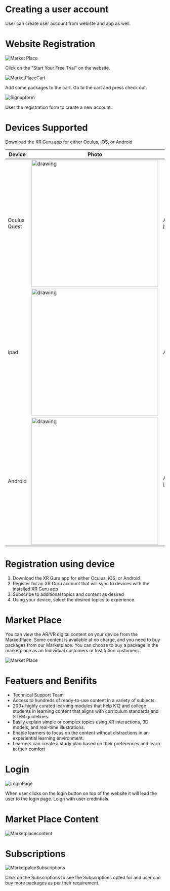 # Creating a user account

User can create user account from webiste and app as well.

# Website Registration
![Market Place](https://user-images.githubusercontent.com/101865042/159876748-d0876123-9d8b-492a-b22e-06947d81bfaf.PNG)

Click on the "Start Your Free Trial" on the website.


![MarketPlaceCart](https://user-images.githubusercontent.com/101865042/159876934-f56ca441-4ba4-48b2-a732-9c7de53d4ca8.PNG)


Add some packages to the cart.
Go to the cart and press check out.


![Signupform](https://user-images.githubusercontent.com/101865042/159876992-1f34d7fb-1aea-4fcd-b1b1-75ffbf7b9447.PNG)

User the registration form to create a new account.

# Devices Supported

Download the XR Guru app for either Oculus, iOS, or Android


|  Device |  Photo  |  App |
| - | - | - |
| Oculus Quest|<img src="https://user-images.githubusercontent.com/101865042/159675291-8aecdc17-eba3-4947-a314-5a3317994cad.jpg" alt="drawing" style="width:400px;"/>|App link :- https://www.oculus.com/experiences/quest/3694537353974790/|
| ipad | <img src="https://user-images.githubusercontent.com/101865042/159673991-235572dd-8953-405d-93f7-8b7007be007b.png" alt="drawing" style="width:400px;"/> |App link :- https://apps.apple.com/us/app/xr-guru/id1455596517 |
| Android | <img src="https://user-images.githubusercontent.com/101865042/159866372-32d3662c-0a9e-4615-b6cd-69b4e1405f5c.PNG" alt="drawing" style="width:400px;"/> | App link :- https://play.google.com/store/apps/details?id=com.holopundits.xrguru |
 




# Registration using device

1. Download the XR Guru app for either Oculus, iOS, or Android
2. Register for an XR Guru account that will sync to devices with the installed XR Guru app
3. Subscribe to additional topics and content as desired
4. Using your device, select the desired topics to experience.


# Market Place

You can view the AR/VR digital content on your device from the MarketPlace. Some content is available at no charge, and you need to buy packages from our Marketplace.
You can choose to buy a package in the marketplace as an Individual customers or Institution customers.

![Market Place](https://user-images.githubusercontent.com/101865042/159876748-d0876123-9d8b-492a-b22e-06947d81bfaf.PNG)


# Featuers and Benifits

- Technical Support Team
- Access to hundreds of ready-to-use content in a variety of subjects.
- 200+ highly curated learning modules that help K12 and college students in learning content that aligns with curriculum standards and STEM guidelines.
- Easily explain simple or complex topics using XR interactions, 3D models, and real-time illustrations.
- Enable learners to focus on the content without distractions in an experiential learning environment.
- Learners can create a study plan based on their preferences and learn at their comfort


# Login

![LoginPage](https://user-images.githubusercontent.com/101865042/159877759-364e4349-bf91-4f45-b61d-1cc7875a4c8d.PNG)

When user clicks on the login button on top of the website it will lead the user to the login page.
Loign with user credintials.

# Market Place Content


![Marketplacecontent](https://user-images.githubusercontent.com/101865042/159878238-36a78075-f8d1-4af4-bf28-de6905b1c071.PNG)


# Subscriptions


![MarketpalceSubscriptions](https://user-images.githubusercontent.com/101865042/159879181-2490d8f4-e4a5-44bf-9e54-b40a51ce6114.PNG)


Click on the Subscriptions to see the Subscriptions opted for and user can  buy more packages as per their requirement.

